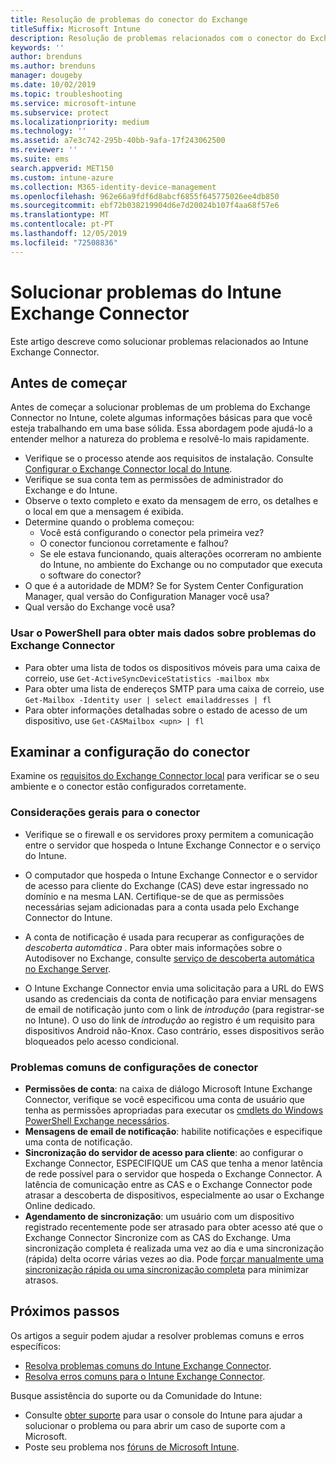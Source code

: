 ```yaml
---
title: Resolução de problemas do conector do Exchange
titleSuffix: Microsoft Intune
description: Resolução de problemas relacionados com o conector do Exchange no local do Intune.
keywords: ''
author: brenduns
ms.author: brenduns
manager: dougeby
ms.date: 10/02/2019
ms.topic: troubleshooting
ms.service: microsoft-intune
ms.subservice: protect
ms.localizationpriority: medium
ms.technology: ''
ms.assetid: a7e3c742-295b-40bb-9afa-17f243062500
ms.reviewer: ''
ms.suite: ems
search.appverid: MET150
ms.custom: intune-azure
ms.collection: M365-identity-device-management
ms.openlocfilehash: 962e66a9fdf6d8abcf6855f645775026ee4db850
ms.sourcegitcommit: ebf72b038219904d6e7d20024b107f4aa68f57e6
ms.translationtype: MT
ms.contentlocale: pt-PT
ms.lasthandoff: 12/05/2019
ms.locfileid: "72508836"
---
```

# <a name="troubleshoot-the-intune-exchange-connector"></a>Solucionar problemas do Intune Exchange Connector

Este artigo descreve como solucionar problemas relacionados ao Intune Exchange Connector.

## <a name="before-you-start"></a>Antes de começar

Antes de começar a solucionar problemas de um problema do Exchange Connector no Intune, colete algumas informações básicas para que você esteja trabalhando em uma base sólida. Essa abordagem pode ajudá-lo a entender melhor a natureza do problema e resolvê-lo mais rapidamente.

- Verifique se o processo atende aos requisitos de instalação. Consulte [Configurar o Exchange Connector local do Intune](exchange-connector-install.md).
- Verifique se sua conta tem as permissões de administrador do Exchange e do Intune.
- Observe o texto completo e exato da mensagem de erro, os detalhes e o local em que a mensagem é exibida.
- Determine quando o problema começou: 
  - Você está configurando o conector pela primeira vez? 
  - O conector funcionou corretamente e falhou?
  - Se ele estava funcionando, quais alterações ocorreram no ambiente do Intune, no ambiente do Exchange ou no computador que executa o software do conector?
- O que é a autoridade de MDM? Se for System Center Configuration Manager, qual versão do Configuration Manager você usa?
- Qual versão do Exchange você usa?

### <a name="use-powershell-to-get-more-data-on-exchange-connector-issues"></a>Usar o PowerShell para obter mais dados sobre problemas do Exchange Connector

- Para obter uma lista de todos os dispositivos móveis para uma caixa de correio, use `Get-ActiveSyncDeviceStatistics -mailbox mbx`
- Para obter uma lista de endereços SMTP para uma caixa de correio, use `Get-Mailbox -Identity user | select emailaddresses | fl`
- Para obter informações detalhadas sobre o estado de acesso de um dispositivo, use `Get-CASMailbox <upn> | fl`

## <a name="review-the-connector-configuration"></a>Examinar a configuração do conector

Examine os [requisitos do Exchange Connector local](exchange-connector-install.md#intune-exchange-connector-requirements) para verificar se o seu ambiente e o conector estão configurados corretamente. 

### <a name="general-considerations-for-the-connector"></a>Considerações gerais para o conector

- Verifique se o firewall e os servidores proxy permitem a comunicação entre o servidor que hospeda o Intune Exchange Connector e o serviço do Intune.

- O computador que hospeda o Intune Exchange Connector e o servidor de acesso para cliente do Exchange (CAS) deve estar ingressado no domínio e na mesma LAN. Certifique-se de que as permissões necessárias sejam adicionadas para a conta usada pelo Exchange Connector do Intune.

- A conta de notificação é usada para recuperar as configurações de *descoberta automática* . Para obter mais informações sobre o Autodisover no Exchange, consulte [serviço de descoberta automática no Exchange Server](https://docs.microsoft.com/exchange/architecture/client-access/autodiscover?view=exchserver-2016).

- O Intune Exchange Connector envia uma solicitação para a URL do EWS usando as credenciais da conta de notificação para enviar mensagens de email de notificação junto com o link de *introdução* (para registrar-se no Intune). O uso do link de *introdução* ao registro é um requisito para dispositivos Android não-Knox. Caso contrário, esses dispositivos serão bloqueados pelo acesso condicional.

### <a name="common-issues-for-connector-configurations"></a>Problemas comuns de configurações de conector

- **Permissões de conta**: na caixa de diálogo Microsoft Intune Exchange Connector, verifique se você especificou uma conta de usuário que tenha as permissões apropriadas para executar os [cmdlets do Windows PowerShell Exchange necessários](exchange-connector-install.md#exchange-cmdlet-requirements).
- **Mensagens de email de notificação**: habilite notificações e especifique uma conta de notificação.
- **Sincronização do servidor de acesso para cliente**: ao configurar o Exchange Connector, ESPECIFIQUE um CAS que tenha a menor latência de rede possível para o servidor que hospeda o Exchange Connector. A latência de comunicação entre as CAS e o Exchange Connector pode atrasar a descoberta de dispositivos, especialmente ao usar o Exchange Online dedicado.
- **Agendamento de sincronização**: um usuário com um dispositivo registrado recentemente pode ser atrasado para obter acesso até que o Exchange Connector Sincronize com as CAS do Exchange. Uma sincronização completa é realizada uma vez ao dia e uma sincronização (rápida) delta ocorre várias vezes ao dia. Pode [forçar manualmente uma sincronização rápida ou uma sincronização completa](exchange-connector-install.md#manually-force-a-quick-sync-or-full-sync) para minimizar atrasos.

## <a name="next-steps"></a>Próximos passos
Os artigos a seguir podem ajudar a resolver problemas comuns e erros específicos:

- [Resolva problemas comuns do Intune Exchange Connector](troubleshoot-exchange-connector-common-problems.md).
- [Resolva erros comuns para o Intune Exchange Connector](troubleshoot-exchange-connector-common-errors.md).

Busque assistência do suporte ou da Comunidade do Intune:

- Consulte [obter suporte](../fundamentals/get-support.md) para usar o console do Intune para ajudar a solucionar o problema ou para abrir um caso de suporte com a Microsoft. 
- Poste seu problema nos [fóruns de Microsoft Intune](https://social.technet.microsoft.com/Forums/en-US/home?forum=microsoftintuneprod).  

